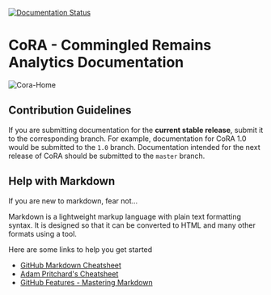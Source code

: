 [![Documentation Status](https://readthedocs.org/projects/cora-docs/badge/?version=latest)](https://cora-docs.readthedocs.io/en/latest/?badge=latest)

# CoRA - Commingled Remains Analytics Documentation

![Cora-Home](https://github.com/spawaskar-cora/cora-docs/blob/master/docs/images/cora-home.png)

## Contribution Guidelines

If you are submitting documentation for the **current stable release**, submit it to the corresponding branch. For example, documentation for CoRA 1.0 would be submitted to the `1.0` branch. Documentation intended for the next release of CoRA should be submitted to the `master` branch.

## Help with Markdown

If you are new to markdown, fear not...

Markdown is a lightweight markup language with plain text formatting syntax. It is designed so that it can be converted to HTML and many other formats using a tool.

Here are some links to help you get started
* [GitHub Markdown Cheatsheet](https://guides.github.com/pdfs/markdown-cheatsheet-online.pdf)
* [Adam Pritchard's Cheatsheet](https://github.com/adam-p/markdown-here/wiki/Markdown-Cheatsheet)
* [GitHub Features - Mastering Markdown](https://guides.github.com/features/mastering-markdown/)
